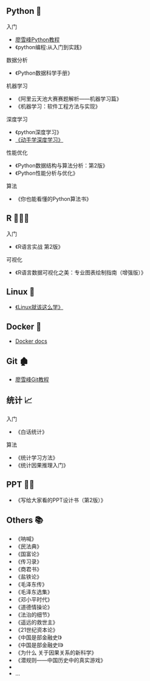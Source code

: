 ## Python 🐍
入门

+ [廖雪峰Python教程](https://www.liaoxuefeng.com/wiki/1016959663602400)
+ 《python编程:从入门到实践》

数据分析

+ 《Python数据科学手册》

机器学习

+ 《阿里云天池大赛赛题解析——机器学习篇》
+ 《机器学习：软件工程方法与实现》

深度学习

+ 《python深度学习》
+ [《动手学深度学习》](https://zh.d2l.ai/)

性能优化

+ 《Python数据结构与算法分析：第2版》
+ 《Python性能分析与优化》

算法

+ 《你也能看懂的Python算法书》


## R 👨🏻‍💻

入门

+ 《R语言实战 第2版》

可视化

+ 《R语言数据可视化之美：专业图表绘制指南（增强版）》

## Linux 🐧

+ [《Linux就该这么学》](https://www.linuxprobe.com/basic-learning-00.html)


## Docker 🐳

+ [Docker docs](https://docs.docker.com/)

## Git 🏚

+ [廖雪峰Git教程](https://www.liaoxuefeng.com/wiki/896043488029600)



## 统计 📈

入门

+ 《白话统计》

算法

+ 《统计学习方法》
+ 《统计因果推理入门》

## PPT 👨‍🎓

+ 《写给大家看的PPT设计书（第2版）》

## Others 📚

+ 《呐喊》
+ 《民法典》
+ 《国富论》
+ 《传习录》
+ 《商君书》
+ 《盐铁论》
+ 《毛泽东传》
+ 《毛泽东选集》
+ 《邓小平时代》
+ 《道德情操论》
+ 《法治的细节》
+ 《遥远的救世主》
+ 《21世纪资本论》
+ 《中国是部金融史Ⅰ》
+ 《中国是部金融史Ⅱ》
+ 《为什么 关于因果关系的新科学》
+ 《潜规则——中国历史中的真实游戏》
+ 
+ ...

